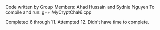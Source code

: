 Code written by Group Members: Ahad Hussain and Sydnie Nguyen
To compile and run: g++ MyCryptChal6.cpp

Completed 6 through 11. Attempted 12. Didn't have time to complete.